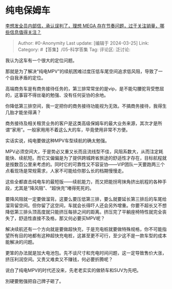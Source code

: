 # 纯电保姆车
[李想发全员内部信，承认误判了，理想 MEGA 存在节奏问题，过于关注销量，哪些信息值得关注？](https://www.zhihu.com/question/649506461/answer/3443052177)

> Author: #0-Anonymity
> Last update: [编辑于 2024-03-25]
> Link:
> Category: #【答集】/05-科学答集 
> Tag: 
> 评论区:
> 泛讨论:

我认为这车有一个很大的定位问题。

那就是为了解决“纯电MPV”的续航困难过度压低车尾空间追求低风阻，导致了一个自我矛盾的定位。

高端商务车是有商务接待任务的，第三排常常坐的是vip，是不能勾腰驼背受憋屈的，这事容不得丝毫的勉强、没有任何妥协的余地。

你降低第三排空间，我一定把你的商务接待功能视为无效。不搞商务接待，我得生几胎才能坐得满？

商务接待及相关租赁业务的客户是这类高级保姆车的最大业务来源，其次才是所谓“家用”。一般家用用不着这么大的车，毕竟使用非常不方便。

实话实说，纯电要做这种MPV车型续航的确太勉强。

MPV必须空间大，于是势必又重又长而且流线型不佳，风阻系数大，从而注定耗能快、续航短。而它又偏偏是为了提供跨城跨省旅途的舒适性才存在，目标航程就是按数百公里来考虑的。同时它的可靠性又不容妥协——VIP团队一天要跑两三个点看现场是常规需求，人家不可能给你那么长的档期慢慢走。

这些全都直击纯电车的最短版——续航能力，而又把能拐弯抹角挤出航程的各种手段，尤其是“降风阻”、“超快充”堵得死死的。

要降风阻就一定要做溜背。这要么要压低第三排，要么就要延长第三排后的车尾给溜背留空间。但你留了这空间，车就会长得吓人还会另外增重。你要不超长又不想降低第三排头顶高度就只能挤压每排之间的距离。挤压完了平躺座椅特性就完全丧失了，舒适性直接不及格，那又何必要买MPV呢？

解决续航还有一个方向就是要做超快充，于是充电桩就要做特殊规格，你不可能指望所有目的地都有这种超快充电桩，这甚至更不可行，至少这不是一款车型的成本能解决的问题。

更笨的办法就是加大电池包。先不谈尺寸和充电时间问题，这一定导致售价大涨，挤压利润空间。又贵又难卖又不赚钱，何必要折腾呢？

说白了纯电MPV的时代还没来，先老老实实的做轿车和SUV为先吧。

別硬要勉强把自己牌子砸了。
